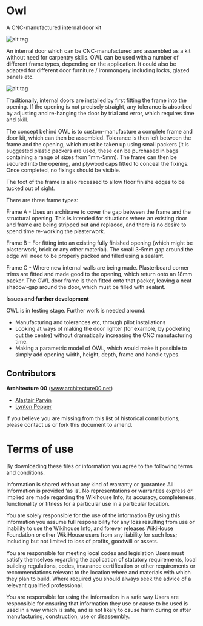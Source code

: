 # Owl
A CNC-manufactured internal door kit

![alt tag](https://github.com/wikihouseproject/Owl/blob/master/Owl_Iso.png)

An internal door which can be CNC-manufactured and assembled as a kit without need for carpentry skills. OWL can be used with a number of different frame types, depending on the application. It could also be adapted for different door furniture / ironmongery including locks, glazed panels etc.


![alt tag](https://github.com/wikihouseproject/Owl/blob/master/Owl_Banner.png)

Traditionally, internal doors are installed by first fitting the frame into the opening. If the opening is not precisely straight, any tolerance is absorbed by adjusting and re-hanging the door by trial and error, which requires time and skill. 

The concept behind OWL is to custom-manufacture a complete frame and door kit, which can then be assembled. Tolerance is then left between the frame and the opening, which must be taken up using small packers (it is suggested plastic packers are used, these can be purchased in bags containing a range of sizes from 1mm-5mm). The frame can then be secured into the opening, and plywood caps fitted to conceal the fixings. Once completed, no fixings should be visible.

The foot of the frame is also recessed to allow floor finishe edges to be tucked out of sight.

There are three frame types:

Frame A - Uses an architrave to cover the gap between the frame and the structural opening. This is intended for situations where an existing door and frame are being stripped out and replaced, and there is no desire to spend time re-working the plasterwork.

Frame B - For fitting into an existing fully finished opening (which might be plasterwork, brick or any other material). The small 3-5mm gap around the edge will need to be properly packed and filled using a sealant.

Frame C - Where new internal walls are being made. Plasterboard corner trims are fitted and made good to the opening, which return onto an 18mm packer. The OWL door frame is then fitted onto that packer, leaving a neat shadow-gap around the door, which must be filled with sealant.

**Issues and further development**

OWL is in testing stage. Further work is needed around:

- Manufacturing and tolerances etc, through pilot installations
- Looking at ways of making the door lighter (for example, by pocketing out the centre) without dramatically increasing the CNC manufacturing time.
- Making a parametric model of OWL, which would make it possible to simply add opening width, height, depth, frame and handle types.


## Contributors

**Architecture 00** (www.architecture00.net)
- [Alastair Parvin](https://twitter.com/AlastairParvin)
- [Lynton Pepper](https://twitter.com/lyntonpepper)


If you believe you are missing from this list of historical contributions, please contact us or fork this document to amend.

# Terms of use

By downloading these files or information you agree to the following terms and conditions.

Information is shared without any kind of warranty or guarantee
All Information is provided ‘as is’. No representations or warranties express or implied are made regarding the Wikihouse Info, its accuracy, completeness, functionality or fitness for a particular use in a particular location.  

You are solely responsible for the use of the information
By using this information you assume full responsibility for any loss resulting from use or inability to use the Wikihouse Info, and forever releases WikiHouse Foundation or other WikiHouse users from any liability for such loss;  including but not limited to loss of profits, goodwill or assets.

You are responsible for meeting local codes and legislation
Users must satisfy themselves regarding the application of statutory requirements, local building regulations, codes, insurance certification or other requirements or recommendations relevant to the location where and materials with which they plan to build. Where required you should always seek the advice of a relevant qualified professional.

You are responsible for using the information in a safe way
 Users are responsible for ensuring that information they use or cause to be used is used in a way which is safe, and is not likely to cause harm during or after manufacturing, construction, use or disassembly.
